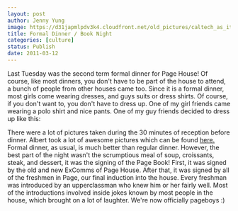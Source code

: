 ```yaml
---
layout: post
author: Jenny Yung
image: https://d31japmlpdv3k4.cloudfront.net/old_pictures/caltech_as_it_happens/6a0105349b8251970b014e5fbc4d5f970c.jpg
title: Formal Dinner / Book Night 
categories: [culture]
status: Publish
date: 2011-03-12
---
```


Last Tuesday was the second term formal dinner for Page House! Of course, like most dinners, you don't have to be part of the house to attend, a bunch of people from other houses came too. Since it is a formal dinner, most girls come wearing dresses, and guys suits or dress shirts. Of course, if you don't want to, you don't have to dress up. One of my girl friends came wearing a polo shirt and nice pants. One of my guy friends decided to dress up like this:

There were a lot of pictures taken during the 30 minutes of reception before dinner. Albert took a lot of awesome pictures which can be found <a href="https://saharacremona.smugmug.com/Caltech-1/Page/Winter-Formal-Dinner/16036143_Kjq8m#1203404038_Zhfdq" target="_self">here.</a>
Formal dinner, as usual, is much better than regular dinner. However, the best part of the night wasn't the scrumptious meal of soup, croissants, steak, and dessert, it was the signing of the Page Book! First, it was signed by the old and new ExComms of Page House. After that, it was signed by all of the freshmen in Page, our final induction into the house. Every freshman was introduced by an upperclassman who knew him or her fairly well. Most of the introductions involved inside jokes known by most people in the house, which brought on a lot of laughter. We're now officially pageboys :)
 
